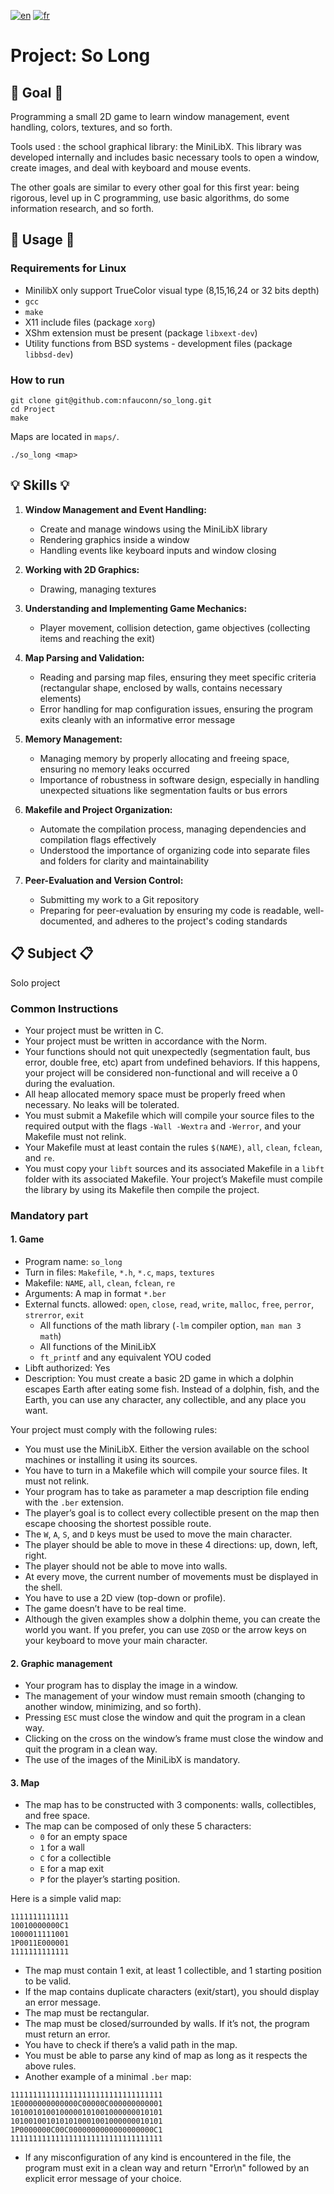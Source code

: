 [![en](https://img.shields.io/badge/lang-en-pink.svg)](https://github.com/nfauconn/so_long/blob/master/README.md)
[![fr](https://img.shields.io/badge/lang-fr-purple.svg)](https://github.com/nfauconn/so_long/blob/master/README.fr.md)

# Project: So Long

## 🏁 Goal 🏁

Programming a small 2D game to learn window management, event handling, colors, textures, and so forth.

Tools used : the school graphical library: the MiniLibX. This library was developed internally and includes basic necessary tools to open a window, create images, and deal with keyboard and mouse events.

The other goals are similar to every other goal for this first year: being rigorous, level up in C programming, use basic algorithms, do some information research, and so forth.

## 🚀 Usage 🚀

### Requirements for Linux

- MinilibX only support TrueColor visual type (8,15,16,24 or 32 bits depth)
- `gcc`
- `make`
- X11 include files (package `xorg`)
- XShm extension must be present (package `libxext-dev`)
- Utility functions from BSD systems - development files (package `libbsd-dev`)

### How to run

```shell
git clone git@github.com:nfauconn/so_long.git
cd Project
make
```

Maps are located in `maps/`.
```shell
./so_long <map>
```

## 💡 Skills 💡

1. **Window Management and Event Handling:**
   - Create and manage windows using the MiniLibX library
   - Rendering graphics inside a window
   - Handling events like keyboard inputs and window closing

2. **Working with 2D Graphics:**
   - Drawing, managing textures

3. **Understanding and Implementing Game Mechanics:**
   - Player movement, collision detection, game objectives (collecting items and reaching the exit)

4. **Map Parsing and Validation:**
   - Reading and parsing map files, ensuring they meet specific criteria (rectangular shape, enclosed by walls, contains necessary elements)
   - Error handling for map configuration issues, ensuring the program exits cleanly with an informative error message

5. **Memory Management:**
   - Managing memory by properly allocating and freeing space, ensuring no memory leaks occurred
   - Importance of robustness in software design, especially in handling unexpected situations like segmentation faults or bus errors

6. **Makefile and Project Organization:**
   - Automate the compilation process, managing dependencies and compilation flags effectively
   - Understood the importance of organizing code into separate files and folders for clarity and maintainability

7. **Peer-Evaluation and Version Control:**
   - Submitting my work to a Git repository
   - Preparing for peer-evaluation by ensuring my code is readable, well-documented, and adheres to the project's coding standards

## 📋 Subject 📋

Solo project

### Common Instructions

- Your project must be written in C.
- Your project must be written in accordance with the Norm. 
- Your functions should not quit unexpectedly (segmentation fault, bus error, double free, etc) apart from undefined behaviors. If this happens, your project will be considered non-functional and will receive a 0 during the evaluation.
- All heap allocated memory space must be properly freed when necessary. No leaks will be tolerated.
- You must submit a Makefile which will compile your source files to the required output with the flags `-Wall -Wextra` and `-Werror`, and your Makefile must not relink.
- Your Makefile must at least contain the rules `$(NAME)`, `all`, `clean`, `fclean`, and `re`.
- You must copy your `libft` sources and its associated Makefile in a `libft` folder with its associated Makefile. Your project’s Makefile must compile the library by using its Makefile then compile the project.

### Mandatory part

#### 1. Game

- Program name: `so_long`
- Turn in files: `Makefile`, `*.h`, `*.c`, `maps`, `textures`
- Makefile: `NAME`, `all`, `clean`, `fclean`, `re`
- Arguments: A map in format `*.ber`
- External functs. allowed: `open`, `close`, `read`, `write`, `malloc`, `free`, `perror`, `strerror`, `exit`
  - All functions of the math library (`-lm` compiler option, `man man 3 math`)
  - All functions of the MiniLibX
  - `ft_printf` and any equivalent YOU coded
- Libft authorized: Yes
- Description: You must create a basic 2D game in which a dolphin escapes Earth after eating some fish. Instead of a dolphin, fish, and the Earth, you can use any character, any collectible, and any place you want.

Your project must comply with the following rules:

- You must use the MiniLibX. Either the version available on the school machines or installing it using its sources.
- You have to turn in a Makefile which will compile your source files. It must not relink.
- Your program has to take as parameter a map description file ending with the `.ber` extension.
- The player’s goal is to collect every collectible present on the map then escape choosing the shortest possible route.
- The `W`, `A`, `S`, and `D` keys must be used to move the main character.
- The player should be able to move in these 4 directions: up, down, left, right.
- The player should not be able to move into walls.
- At every move, the current number of movements must be displayed in the shell.
- You have to use a 2D view (top-down or profile).
- The game doesn’t have to be real time.
- Although the given examples show a dolphin theme, you can create the world you want. If you prefer, you can use `ZQSD` or the arrow keys on your keyboard to move your main character.

#### 2. Graphic management

- Your program has to display the image in a window.
- The management of your window must remain smooth (changing to another window, minimizing, and so forth).
- Pressing `ESC` must close the window and quit the program in a clean way.
- Clicking on the cross on the window’s frame must close the window and quit the program in a clean way.
- The use of the images of the MiniLibX is mandatory.

#### 3. Map

- The map has to be constructed with 3 components: walls, collectibles, and free space.
- The map can be composed of only these 5 characters:
  - `0` for an empty space
  - `1` for a wall
  - `C` for a collectible
  - `E` for a map exit
  - `P` for the player’s starting position.

Here is a simple valid map:
```
1111111111111
10010000000C1
1000011111001
1P0011E000001
1111111111111
```

- The map must contain 1 exit, at least 1 collectible, and 1 starting position to be valid.
- If the map contains duplicate characters (exit/start), you should display an error message.
- The map must be rectangular.
- The map must be closed/surrounded by walls. If it’s not, the program must return an error.
- You have to check if there’s a valid path in the map.
- You must be able to parse any kind of map as long as it respects the above rules.
- Another example of a minimal `.ber` map:

```
1111111111111111111111111111111111
1E0000000000000C00000C000000000001
1010010100100000101001000000010101
1010010010101010001001000000010101
1P0000000C00C0000000000000000000C1
1111111111111111111111111111111111
```

- If any misconfiguration of any kind is encountered in the file, the program must exit in a clean way and return "Error\n" followed by an explicit error message of your choice.
